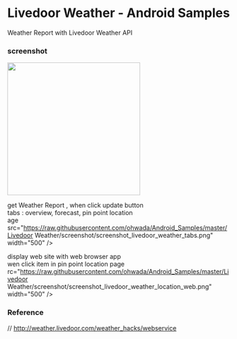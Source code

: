 Livedoor Weather  - Android Samples
===============

Weather Report with Livedoor Weather API <br/>

### screenshot <br/>
<image src="https://raw.githubusercontent.com/ohwada/Android_Samples/master/Livedoor Weather/screenshot/screenshot_livedoor_weather_main.png" width="300" /><br/>

get Weather Report , when click update button <br/>
tabs : overview, forecast, pin point location <br/>
age src="https://raw.githubusercontent.com/ohwada/Android_Samples/master/Livedoor Weather/screenshot/screenshot_livedoor_weather_tabs.png" width="500" /><br/>

display web site with web browser app<br/>
wen click item in pin point location page <br/>
rc="https://raw.githubusercontent.com/ohwada/Android_Samples/master/Livedoor Weather/screenshot/screenshot_livedoor_weather_location_web.png" width="500" /><br/>

### Reference <br/>
// http://weather.livedoor.com/weather_hacks/webservice

